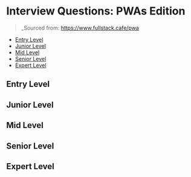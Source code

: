 <!--
<details>
<summary></summary>
</details>
-->

# Interview Questions: PWAs Edition <!-- omit in toc -->

> \_Sourced from: https://www.fullstack.cafe/pwa

- [Entry Level](#Entry-Level)
- [Junior Level](#Junior-Level)
- [Mid Level](#Mid-Level)
- [Senior Level](#Senior-Level)
- [Expert Level](#Expert-Level)

## Entry Level

## Junior Level

## Mid Level

## Senior Level

## Expert Level
